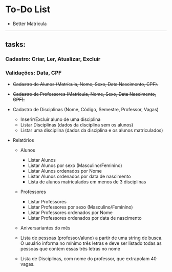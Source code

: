 # To-Do List
 - Better Matricula
---
## tasks:
### Cadastro: Criar, Ler, Atualizar, Excluir
### Validações: Data, CPF
 - ~~Cadastro de Alunos (Matrícula, Nome, Sexo, Data Nascimento, CPF).~~

 - ~~Cadastro de Professores (Matrícula, Nome, Sexo, Data Nascimento, CPF).~~

 - Cadastro de Disciplinas (Nome, Código, Semestre, Professor, Vagas)
    - Inserir/Excluir aluno de uma disciplina
    - Listar Disciplinas (dados da disciplina sem os alunos)
    - Listar uma disciplina (dados da disciplina e os alunos matriculados)

- Relatórios
    - Alunos
        - Listar Alunos
        - Listar Alunos por sexo (Masculino/Feminino) 
        - Listar Alunos ordenados por Nome
        - Listar Alunos ordenados por data de nascimento
        - Lista de alunos matriculados em menos de 3 disciplinas
    - Professores
        - Listar Professores
        - Listar Professores por sexo (Masculino/Feminino) 
        - Listar Professores ordenados por Nome
        - Listar Professores ordenados por data de nascimento

    - Aniversariantes do mês

    - Lista de pessoas (professor/aluno) a partir de uma string de busca. O usuário informa no mínimo três letras e deve ser listado todas as pessoas que contem essas três letras no nome 
    
    - Lista de Disciplinas, com nome do professor, que extrapolam 40 vagas.